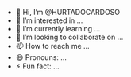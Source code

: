 - 👋 Hi, I’m @HURTADOCARDOSO
- 👀 I’m interested in ...
- 🌱 I’m currently learning ...
- 💞️ I’m looking to collaborate on ...
- 📫 How to reach me ...
- 😄 Pronouns: ...
- ⚡ Fun fact: ...

<!---
HURTADOCARDOSO/HURTADOCARDOSO is a ✨ special ✨ repository because its `README.md` (<htmi> <head>
«title>ChatGPT Data Exporte/title»
«style>
body {
margin: 20px;
h4 {
font-family; sans-serif;
margin: 0;
)
#root {
display: flex:
flex-direction: co gap: 20px;
conversation {
order, 1px solid brack;
Padding: 20p background-color: #3f3f3;
message ( white-space: pre-wrap;
margin: 20px 0;
author font-weight: bold; margin-bottom: 4px;
author.first-letter {
text-transform: uppercase;
}
</style>) appears on your GitHub profile.
You can click the Preview link to take a look at your changes.
--->
